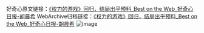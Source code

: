 好奇心原文链接：[《权力的游戏》回归，结局出乎预料_Best on the Web_好奇心日报-胡晨希](https://www.qdaily.com/articles/8447.html)
WebArchive归档链接：[《权力的游戏》回归，结局出乎预料_Best on the Web_好奇心日报-胡晨希](http://web.archive.org/web/20160513225203/http://www.qdaily.com:80/articles/8447.html)
![image](http://ww3.sinaimg.cn/large/007d5XDpgy1g3vd78jkv0j30u0247tx3)